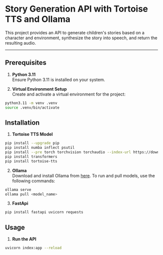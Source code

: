 # Story Generation API with Tortoise TTS and Ollama

This project provides an API to generate children's stories based on a character and environment, synthesize the story into speech, and return the resulting audio.

---

## Prerequisites

1. **Python 3.11**  
Ensure Python 3.11 is installed on your system.

2. **Virtual Environment Setup**  
Create and activate a virtual environment for the project:
  ```bash
  python3.11 -m venv .venv
  source .venv/bin/activate
  ```

## Installation

1. **Tortoise TTS Model**  
  ```bash
  pip install --upgrade pip
  pip install numba inflect psutil
  pip install --pre torch torchvision torchaudio --index-url https://download.pytorch.org/whl/nightly/cpu
  pip install transformers
  pip install tortoise-tts
  ```

2. **Ollama**  
Download and install Ollama from [here](https://ollama.com/download/mac).
To run and pull models, use the following commands:

  ```bash
  ollama serve
  ollama pull <model_name>
  ```

3. **FastApi**  
  ```bash
  pip install fastapi uvicorn requests
  ```

## Usage

1. **Run the API**  
  ```bash
  uvicorn index:app --reload
  ```
